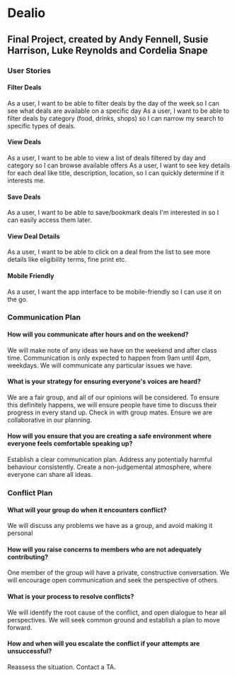 # Dealio

## Final Project, created by Andy Fennell, Susie Harrison, Luke Reynolds and Cordelia Snape

### User Stories

#### Filter Deals

As a user, I want to be able to filter deals by the day of the week so I can see what deals are available on a specific day
As a user, I want to be able to filter deals by category (food, drinks, shops) so I can narrow my search to specific types of deals.

#### View Deals

As a user, I want to be able to view a list of deals filtered by day and category so I can browse available offers
As a user, I want to see key details for each deal like title, description, location, so I can quickly determine if it interests me.

#### Save Deals

As a user, I want to be able to save/bookmark deals I'm interested in so I can easily access them later.

#### View Deal Details

As a user, I want to be able to click on a deal from the list to see more details like eligibility terms, fine print etc.

#### Mobile Friendly

As a user, I want the app interface to be mobile-friendly so I can use it on the go.

### Communication Plan

#### How will you communicate after hours and on the weekend?

We will make note of any ideas we have on the weekend and after class time. Communication is only expected to happen from 9am until 4pm, weekdays. We will communicate any particular issues we have.

#### What is your strategy for ensuring everyone's voices are heard?

We are a fair group, and all of our opinions will be considered. To ensure this definitely happens, we will ensure people have time to discuss their progress in every stand up. Check in with group mates. Ensure we are collaborative in our planning.

#### How will you ensure that you are creating a safe environment where everyone feels comfortable speaking up?

Establish a clear communication plan. Address any potentially harmful behaviour consistently. Create a non-judgemental atmosphere, where everyone can share all ideas.

### Conflict Plan

#### What will your group do when it encounters conflict?

We will discuss any problems we have as a group, and avoid making it personal

#### How will you raise concerns to members who are not adequately contributing?

One member of the group will have a private, constructive conversation. We will encourage open communication and seek the perspective of others.

#### What is your process to resolve conflicts?

We will identify the root cause of the conflict, and open dialogue to hear all perspectives. We will seek common ground and establish a plan to move forward.

#### How and when will you escalate the conflict if your attempts are unsuccessful?

Reassess the situation. Contact a TA.
